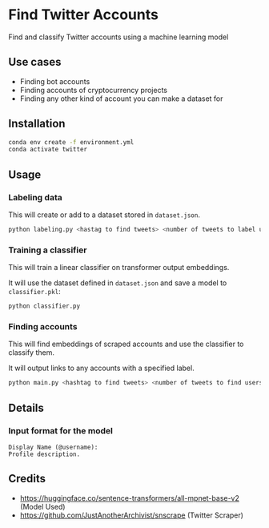 # Find Twitter Accounts
Find and classify Twitter accounts using a machine learning model

## Use cases

- Finding bot accounts
- Finding accounts of cryptocurrency projects
- Finding any other kind of account you can make a dataset for

## Installation

```bash
conda env create -f environment.yml
conda activate twitter
```

## Usage

### Labeling data

This will create or add to a dataset stored in `dataset.json`.

```bash
python labeling.py <hastag to find tweets> <number of tweets to label users>
```

### Training a classifier

This will train a linear classifier on transformer output embeddings.

It will use the dataset defined in `dataset.json` and save a model to `classifier.pkl`:

```bash
python classifier.py
```

### Finding accounts

This will find embeddings of scraped accounts and use the classifier to classify them.

It will output links to any accounts with a specified label.

```bash
python main.py <hashtag to find tweets> <number of tweets to find users> <label to search for>
```

## Details

### Input format for the model

```
Display Name (@username):
Profile description.
```

## Credits

- https://huggingface.co/sentence-transformers/all-mpnet-base-v2 (Model Used)
- https://github.com/JustAnotherArchivist/snscrape (Twitter Scraper)
